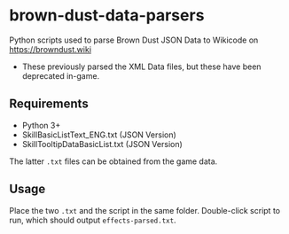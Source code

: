 # brown-dust-data-parsers

Python scripts used to parse Brown Dust JSON Data to Wikicode on https://browndust.wiki
* These previously parsed the XML Data files, but these have been deprecated in-game.

## Requirements

* Python 3+
* SkillBasicListText_ENG.txt (JSON Version)
* SkillTooltipDataBasicList.txt (JSON Version)

The latter `.txt` files can be obtained from the game data.

## Usage

Place the two `.txt` and the script in the same folder. Double-click script to run, which should output `effects-parsed.txt`.
